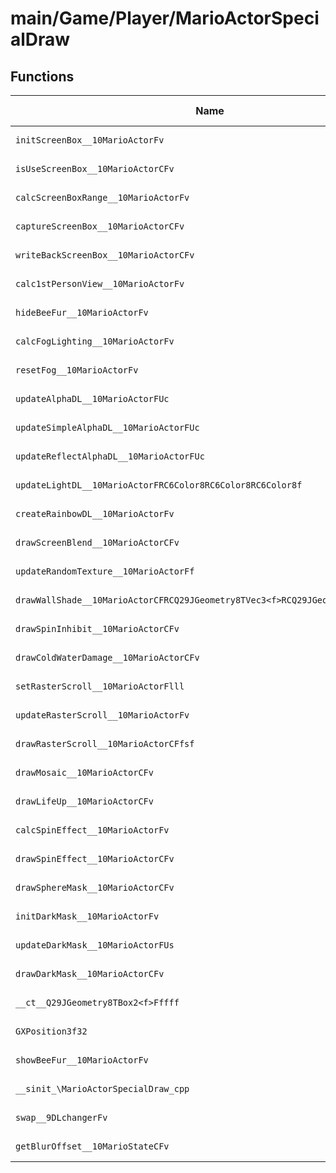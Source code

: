 # main/Game/Player/MarioActorSpecialDraw

## Functions

| Name | Address | Match % |
|------|---------|---------|
| `initScreenBox__10MarioActorFv` | `0x802C1384` | :x: (0.0%) |
| `isUseScreenBox__10MarioActorCFv` | `0x802C13E0` | :x: (0.0%) |
| `calcScreenBoxRange__10MarioActorFv` | `0x802C1404` | :x: (0.0%) |
| `captureScreenBox__10MarioActorCFv` | `0x802C18C8` | :x: (0.0%) |
| `writeBackScreenBox__10MarioActorCFv` | `0x802C1A08` | :x: (0.0%) |
| `calc1stPersonView__10MarioActorFv` | `0x802C1C38` | :x: (0.0%) |
| `hideBeeFur__10MarioActorFv` | `0x802C1CF4` | :x: (0.0%) |
| `calcFogLighting__10MarioActorFv` | `0x802C1D94` | :x: (0.0%) |
| `resetFog__10MarioActorFv` | `0x802C2074` | :x: (0.0%) |
| `updateAlphaDL__10MarioActorFUc` | `0x802C20D0` | :x: (0.0%) |
| `updateSimpleAlphaDL__10MarioActorFUc` | `0x802C22D8` | :x: (0.0%) |
| `updateReflectAlphaDL__10MarioActorFUc` | `0x802C23A8` | :x: (0.0%) |
| `updateLightDL__10MarioActorFRC6Color8RC6Color8RC6Color8f` | `0x802C24E0` | :x: (0.0%) |
| `createRainbowDL__10MarioActorFv` | `0x802C2728` | :x: (0.0%) |
| `drawScreenBlend__10MarioActorCFv` | `0x802C2914` | :x: (0.0%) |
| `updateRandomTexture__10MarioActorFf` | `0x802C2BFC` | :x: (0.0%) |
| `drawWallShade__10MarioActorCFRCQ29JGeometry8TVec3<f>RCQ29JGeometry8TVec3<f>f` | `0x802C2D0C` | :x: (0.0%) |
| `drawSpinInhibit__10MarioActorCFv` | `0x802C30D4` | :x: (0.0%) |
| `drawColdWaterDamage__10MarioActorCFv` | `0x802C30D8` | :x: (0.0%) |
| `setRasterScroll__10MarioActorFlll` | `0x802C3428` | :x: (0.0%) |
| `updateRasterScroll__10MarioActorFv` | `0x802C3494` | :x: (0.0%) |
| `drawRasterScroll__10MarioActorCFfsf` | `0x802C34F4` | :x: (0.0%) |
| `drawMosaic__10MarioActorCFv` | `0x802C3818` | :x: (0.0%) |
| `drawLifeUp__10MarioActorCFv` | `0x802C381C` | :x: (0.0%) |
| `calcSpinEffect__10MarioActorFv` | `0x802C3820` | :x: (0.0%) |
| `drawSpinEffect__10MarioActorCFv` | `0x802C3968` | :x: (0.0%) |
| `drawSphereMask__10MarioActorCFv` | `0x802C3CA8` | :x: (0.0%) |
| `initDarkMask__10MarioActorFv` | `0x802C3D64` | :x: (0.0%) |
| `updateDarkMask__10MarioActorFUs` | `0x802C3DD8` | :x: (0.0%) |
| `drawDarkMask__10MarioActorCFv` | `0x802C3E88` | :x: (0.0%) |
| `__ct__Q29JGeometry8TBox2<f>Fffff` | `0x802C423C` | :x: (0.0%) |
| `GXPosition3f32` | `0x802C4250` | :x: (0.0%) |
| `showBeeFur__10MarioActorFv` | `0x802C4264` | :x: (0.0%) |
| `__sinit_\MarioActorSpecialDraw_cpp` | `0x802C4318` | :x: (0.0%) |
| `swap__9DLchangerFv` | `0x802C4384` | :x: (0.0%) |
| `getBlurOffset__10MarioStateCFv` | `0x802C43B0` | :x: (0.0%) |
